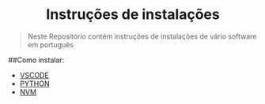 <h1 align="center"> Instruções de instalações </h1>

> Neste Repositório contém instruções de instalações de vário software em português

##Como instalar:
- [VSCODE](./VSCODE.md)
- [PYTHON](./PYTHON.md)
- [NVM](./NVM.md)
